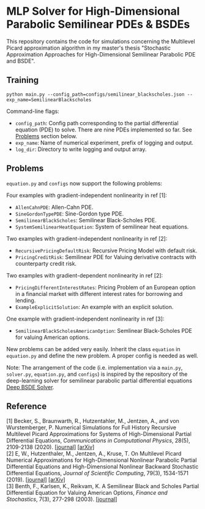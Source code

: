 # MLP Solver for High-Dimensional Parabolic Semilinear PDEs & BSDEs
This repository contains the code for simulations concerning the Multilevel Picard approximation algorithm in my master's thesis "Stochastic Approximation Approaches for High-Dimensional Semilinear Parabolic PDE and BSDE".


## Training

```
python main.py --config_path=configs/semilinear_blackscholes.json --exp_name=SemilinearBlackscholes
```

Command-line flags:

* `config_path`: Config path corresponding to the partial differential equation (PDE) to solve. 
There are nine PDEs implemented so far. See [Problems](#problems) section below.
* `exp_name`: Name of numerical experiment, prefix of logging and output.
* `log_dir`: Directory to write logging and output array.


## Problems

`equation.py` and `configs` now support the following problems:

Four examples with gradient-independent nonlinearity in ref [1]:
* `AllenCahnPDE`: Allen-Cahn PDE.
* `SineGordonTypePDE`: Sine-Gordon type PDE.
* `SemilinearBlackScholes`: Semilinear Black-Scholes PDE.
* `SystemSemilinearHeatEquation`: System of semilinear heat equations.

Two examples with gradient-independent nonlinearity in ref [2]:
* `RecursivePricingDefaultRisk`: Recursive Pricing Model with default risk.
* `PricingCreditRisk`: Semilinear PDE for Valuing derivative contracts with counterparty credit risk.

Two examples with gradient-dependent nonlinearity in ref [2]:
* `PricingDifferentInterestRates`: Pricing Problem of an European option in a financial market with different interest rates for borrowing and lending.
* `ExampleExplicitSolution`: An example with an explicit solution.

One example with gradient-independent nonlinearity in ref [3]:
* `SemilinearBlackScholesAmericanOption`: Semlinear Black-Scholes PDE for valuing American options.


New problems can be added very easily. Inherit the class `equation`
in `equation.py` and define the new problem. A proper config is needed as well.

Note: The arrangement of the code (i.e. implementation via a `main.py`, `solver.py`, `equation.py`, and `configs`) is inspired by the repository of the deep-learning solver for semilinear parabolic partial differential equations [Deep BSDE Solver](https://github.com/frankhan91/DeepBSDE).
## Reference
[1] Becker, S., Braunwarth, R., Hutzentahler, M., Jentzen, A., and von Wurstemberger, P. Numerical Simulations for Full History Recursive Multilevel Picard Approximations for Systems of High-Dimensional Partial Differential Equations,
<em>Communications in Computational Physics</em>, 28(5), 2109-2138 (2020). [[journal]](http://dx.doi.org/10.4208/cicp.OA-2020-0130) [[arXiv]](https://arxiv.org/abs/1707.02568) <br />
[2] E, W., Hutzenthaler, M., Jentzen, A., Kruse, T. On Multilevel Picard Numerical Approximations for High-Dimensional Nonlinear Parabolic Partial Differential Equations and High-Dimensional Nonlinear Backward Stochastic Differential Equations,
<em>Journal of Scientific Computing</em>, 79(3), 1534-1571 (2019). [[journal]](http://dx.doi.org/10.1007/s10915-018-00903-0) [[arXiv]](https://arxiv.org/abs/1708.03223v1)
<br/>
[3] Benth, F., Karlsen, K., Reikvam, K. A Semilinear Black and Scholes Partial Differential Equation for Valuing American Options,
<em>Finance and Stochastics</em>, 7(3), 277-298 (2003). [[journal]](https://doi.org/10.1007/s007800200091)